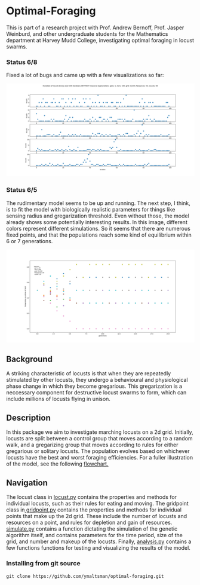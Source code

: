 # Optimal-Foraging
This is part of a research project with Prof. Andrew Bernoff, Prof. Jasper Weinburd, and other undergraduate students for the Mathematics department at Harvey Mudd College, investigating optimal foraging in locust swarms.
<h3>Status 6/8 </h3>
<p>Fixed a lot of bugs and came up with a few visualizations so far: </p>
<img src="https://github.com/ymaltsman/Optimal-Foraging/blob/master/imgs/locustsvslocation.png">
<h3>Status 6/5</h3>
<p>The rudimentary model seems to be up and running. The next step, I think, is to fit the model with biologically realistic parameters for things like sensing radius and gregarization threshold. Even without those, the model already shows some potentially interesting results. In this image, different colors represent different simulations. So it seems that there are numerous fixed points, and that the populations reach some kind of equilibrium within 6 or 7 generations.</p>
<img src="https://github.com/ymaltsman/Optimal-Foraging/blob/master/imgs/genalg2.png">
<h2>Background</h2>
<p> A striking characteristic of locusts is that when they are repeatedly stimulated by other locusts, they undergo a behavioural and physiological phase change in which they become gregarious. This gregarization is a neccessary component for destructive locust swarms to form, which can include millions of locusts flying in unison. </p>
<h2>Description</h2>
<p>In this package we aim to investigate marching locusts on a 2d grid. Initially, locusts are split between a control group that moves according to a random walk, and a gregarizing group that moves according to rules for either gregarious or solitary locusts. The population evolves based on whichever locusts have the best and worst foraging efficiencies. For a fuller illustration of the model, see the following <a href ="https://www.zenflowchart.com/docs/view/15wNJAPdRnVVdGyOXpZK">flowchart.</a></p>
<h2>Navigation</h2>
<p>The locust class in <a href="https://github.com/ymaltsman/Optimal-Foraging/blob/master/classes/locust.py">locust.py</a> contains the properties and methods for individual locusts, such as their rules for eating and moving. The gridpoint class in<a href="https://github.com/ymaltsman/Optimal-Foraging/blob/master/classes/gridpoint.py"> gridpoint.py</a> contains the properties and methods for individual points that make up the 2d grid. These include the number of locusts and resources on a point, and rules for depletion and gain of resources. <a href="https://github.com/ymaltsman/Optimal-Foraging/blob/master/simulate.py">simulate.py</a> contains a function dictating the simulation of the genetic algorithm itself, and contains parameters for the time period, size of the grid, and number and makeup of the locusts. Finally, <a href="https://github.com/ymaltsman/Optimal-Foraging/blob/master/analysis.py">analysis.py</a> contains a few functions functions for testing and visualizing the results of the model.</p>
<h3> Installing from git source </h3>

```
git clone https://github.com/ymaltsman/optimal-foraging.git

```
